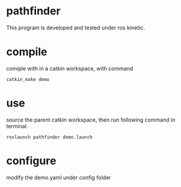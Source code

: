 # pathfinder
This program is developed and tested under ros kinetic.

# compile
comiple with in a catkin workspace, with command

```
catkin_make demo
```

# use
source the parent catkin workspace, then run following command in terminal.
```
roslaunch pathfinder demo.launch
```

# configure
modify the demo.yaml under config folder
